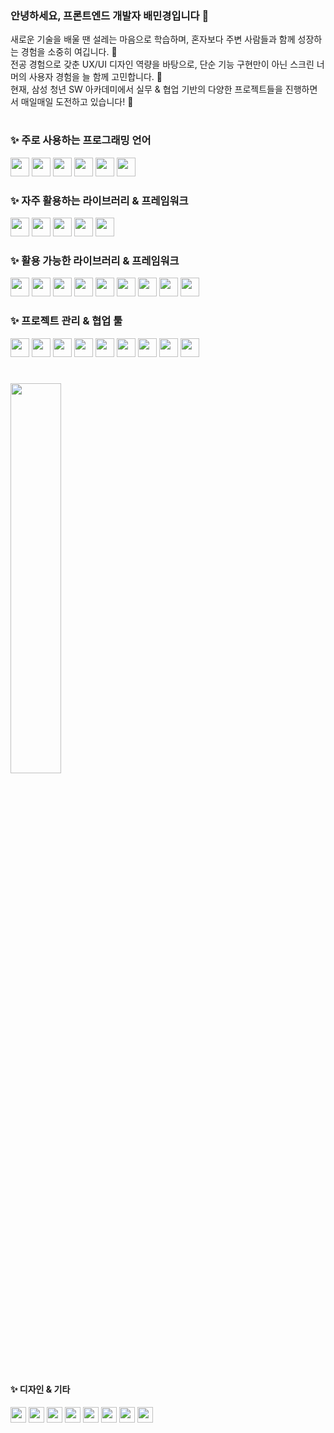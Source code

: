 ### 안녕하세요, 프론트엔드 개발자 배민경입니다 👋

새로운 기술을 배울 땐 설레는 마음으로 학습하며, 혼자보다 주변 사람들과 함께 성장하는 경험을 소중히 여깁니다. 🤼</br>
전공 경험으로 갖춘 UX/UI 디자인 역량을 바탕으로, 단순 기능 구현만이 아닌 스크린 너머의 사용자 경험을 늘 함께 고민합니다. 🤔</br>
현재, 삼성 청년 SW 아카데미에서 실무 & 협업 기반의 다양한 프로젝트들을 진행하면서 매일매일 도전하고 있습니다! 🥁

#

### ✨ 주로 사용하는 프로그래밍 언어 
<span>
<img src="https://img.shields.io/badge/-TypeScript-202020?style=for-the-badge&logo=typescript" height="30" />
<img src="https://img.shields.io/badge/-JavaScript-202020?style=for-the-badge&logo=javascript" height="30" />
<img src="https://img.shields.io/badge/-HTML5-202020?style=for-the-badge&logo=html5" height="30" />
<img src="https://img.shields.io/badge/-CSS-202020?style=for-the-badge&logo=css3" height="30" />
<img src="https://img.shields.io/badge/-Python-202020?style=for-the-badge&logo=python" height="30" />
<img src="https://img.shields.io/badge/-Processing-202020?style=for-the-badge&logo=processingfoundation" height="30" />
</span>

</br>

### ✨ 자주 활용하는 라이브러리 & 프레임워크
<span>
  <img src="https://img.shields.io/badge/-React-202020?style=for-the-badge&logo=react" height="30" />
  <img src="https://img.shields.io/badge/-Recoil-202020?style=for-the-badge&logo=recoil" height="30" />
  <img src="https://img.shields.io/badge/-React_Query-202020?style=for-the-badge&logo=reactquery" height="30" />
  <img src="https://img.shields.io/badge/-React_Router-202020?style=for-the-badge&logo=reactrouter" height="30" />
  <img src="https://img.shields.io/badge/-Styled_Components-202020?style=for-the-badge&logo=styledcomponents" height="30" />
</span>

<br>

### ✨ 활용 가능한 라이브러리 & 프레임워크
<span>
  <img src="https://img.shields.io/badge/-Vue.js-202020?style=for-the-badge&logo=vue.js" height="30" />
  <img src="https://img.shields.io/badge/-React_Native-202020?style=for-the-badge&logo=react" height="30" />
  <img src="https://img.shields.io/badge/-Three.js-202020?style=for-the-badge&logo=three.js" height="30" />
    <img src="https://img.shields.io/badge/-R3F-202020?style=for-the-badge&logo=three.js" height="30" />
    <img src="https://img.shields.io/badge/-Jotai-202020?style=for-the-badge&logo=jotai" height="30" />
  <img src="https://img.shields.io/badge/-SCSS-202020?style=for-the-badge&logo=sass" height="30" />
  <img src="https://img.shields.io/badge/-p5.js-202020?style=for-the-badge&logo=p5.js" height="30" />  
  <img src="https://img.shields.io/badge/-Shader_Park-202020?style=for-the-badge" height="30" />
  <img src="https://img.shields.io/badge/-Django-202020?style=for-the-badge&logo=django" height="30" />
</span>

<br>

### ✨ 프로젝트 관리 & 협업 툴
<span>
<img src="https://img.shields.io/badge/-GitHub-202020?style=for-the-badge&logo=github" height="30" />
<img src="https://img.shields.io/badge/-Jira-202020?style=for-the-badge&logo=jira" height="30" />
<img src="https://img.shields.io/badge/-Figma-202020?style=for-the-badge&logo=figma" height="30" />
<img src="https://img.shields.io/badge/-Trello-202020?style=for-the-badge&logo=trello" height="30" />
<img src="https://img.shields.io/badge/-GitLab-202020?style=for-the-badge&logo=gitlab" height="30" />
<img src="https://img.shields.io/badge/-Slack-202020?style=for-the-badge&logo=slack" height="30" />
<img src="https://img.shields.io/badge/-Notion-202020?style=for-the-badge&logo=notion" height="30" />
<img src="https://img.shields.io/badge/-Mattermost-202020?style=for-the-badge&logo=mattermost" height="30" />
<img src="https://img.shields.io/badge/-Spline-202020?style=for-the-badge&logo=spline" height="30" />
</span>

#

<a href="https://github.com/anuraghazra/github-readme-stats">
    <img src="https://github-readme-stats.vercel.app/api/top-langs/?username=baebaemin&hide=jupyter%20notebook,java&layout=compact&theme=dark" style="width: 40%;" />
</a>

#

#### ✨ 디자인 & 기타
<span>
  <img src="https://img.shields.io/badge/-Photoshop-202020?style=for-the-badge&logo=adobephotoshop" height="25" />
  <img src="https://img.shields.io/badge/-InDesign-202020?style=for-the-badge&logo=adobeindesign" height="25" />
  <img src="https://img.shields.io/badge/-Illustrator-202020?style=for-the-badge&logo=adobeillustrator" height="25" />
  <img src="https://img.shields.io/badge/-Premiere_Pro-202020?style=for-the-badge&logo=adobepremierepro" height="25" />
  <img src="https://img.shields.io/badge/-After_Effects-202020?style=for-the-badge&logo=adobeaftereffects" height="25" />
  <img src="https://img.shields.io/badge/-Lightroom-202020?style=for-the-badge&logo=adobelightroom" height="25" />
  <img src="https://img.shields.io/badge/-Sketch-202020?style=for-the-badge&logo=sketch" height="25" />
    <img src="https://img.shields.io/badge/-Arduino-202020?style=for-the-badge&logo=arduino" height="25" />
</span>


<!--
**baebaemin/baebaemin** is a ✨ _special_ ✨ repository because its `README.md` (this file) appears on your GitHub profile.

Here are some ideas to get you started:

- 🔭 I’m currently working on ...
- 🌱 I’m currently learning ...
- 👯 I’m looking to collaborate on ...
- 🤔 I’m looking for help with ...
- 💬 Ask me about ...
- 📫 How to reach me: ...
- 😄 Pronouns: ...
- ⚡ Fun fact: ...
-->
